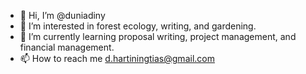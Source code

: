 - 👋 Hi, I’m @duniadiny
- 👀 I’m interested in forest ecology, writing, and gardening.
- 🌱 I’m currently learning proposal writing, project management, and financial management.
- 📫 How to reach me d.hartiningtias@gmail.com

<!---
duniadiny/duniadiny is a ✨ special ✨ repository because its `README.md` (this file) appears on your GitHub profile.
You can click the Preview link to take a look at your changes.
--->
